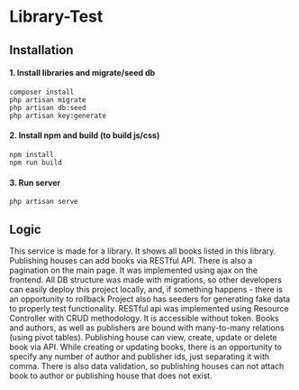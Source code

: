 # Library-Test

## Installation

#### 1. Install libraries and migrate/seed db
```
composer install
php artisan migrate
php artisan db:seed
php artisan key:generate
```

#### 2. Install npm and build (to build js/css)
```
npm install
npm run build
```

#### 3. Run server
```
php artisan serve
```

## Logic

This service is made for a library. It shows all books listed in this library. 
Publishing houses can add books via RESTful API.
There is also a pagination on the main page. It was implemented using ajax on the frontend. 
All DB structure was made with migrations, so other developers can easily deploy this project locally, and, 
if something happens - there is an opportunity to rollback
Project also has seeders for generating fake data to properly test functionality.
RESTful api was implemented using Resource Controller with CRUD methodology. It is accessible without token.
Books and authors, as well as publishers are bound with many-to-many relations (using pivot tables).
Publishing house can view, create, update or delete book via API. While creating or updating books, there is an opportunity 
to specify any number of author and publisher ids, just separating it with comma. 
There is also data validation, so publishing houses can not attach book to author or publishing house that does not exist.

